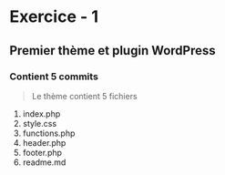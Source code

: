 # Exercice - 1
## Premier thème et plugin WordPress
### Contient 5 commits

> Le thème contient 5 fichiers
1. index.php
2. style.css
3. functions.php
4. header.php
5. footer.php
6. readme.md
